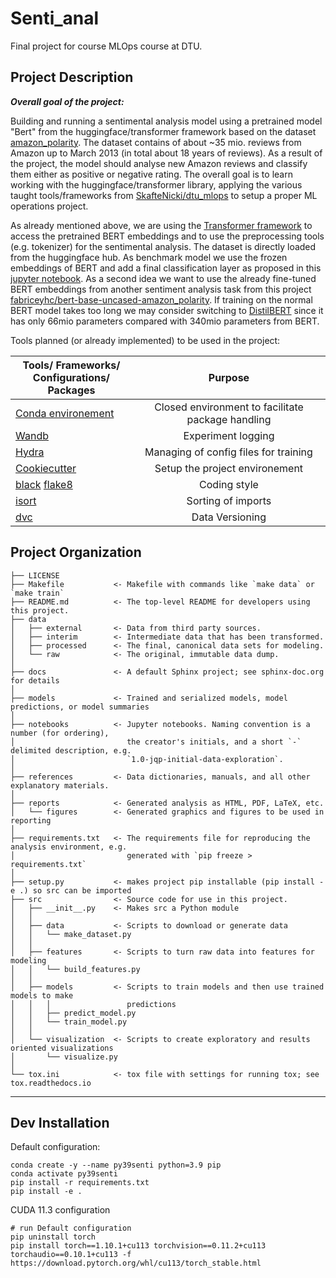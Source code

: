 Senti_anal
==============================

Final project for course MLOps course at DTU. 

Project Description
------------

**_Overall goal of the project:_**

Building and running a sentimental analysis model using a pretrained model "Bert" from the huggingface/transformer 
framework based on the dataset [amazon_polarity](https://huggingface.co/datasets/amazon_polarity).
The dataset contains of about ~35 mio. reviews from Amazon up to March 2013 (in total about 18 years of reviews). 
As a result of the project, the model should analyse new Amazon reviews and classify them either as positive or 
negative rating. 
The overall goal is to learn working with the huggingface/transformer library, applying the various taught 
tools/frameworks from [SkafteNicki/dtu_mlops](https://github.com/SkafteNicki/dtu_mlops) 
to setup a proper ML operations project. 

As already mentioned above, we are using the [Transformer framework](https://github.com/huggingface/transformers) 
to access the pretrained BERT embeddings and to use the preprocessing tools (e.g. tokenizer) for the sentimental analysis. 
The dataset is  directly loaded from the huggingface hub. 
As benchmark model we use the frozen embeddings of BERT and add a final classification layer as proposed in this 
[jupyter notebook](https://github.com/Nitesh0406/-Fine-Tuning-BERT-base-for-Sentiment-Analysis./blob/main/BERT_Sentiment.ipynb).
As a second idea we want to use the already fine-tuned BERT embeddings from another sentiment analysis task from this 
project [fabriceyhc/bert-base-uncased-amazon_polarity](https://huggingface.co/fabriceyhc/bert-base-uncased-amazon_polarity/tree/main).
If training on the normal BERT model takes too long we may consider switching to 
[DistilBERT](https://medium.com/huggingface/distilbert-8cf3380435b5) since it has only 66mio 
parameters compared with 340mio parameters from BERT.

Tools planned (or already implemented) to be used in the project:

| Tools/ Frameworks/<br/>Configurations/ Packages                                                                                     |                      Purpose                      |
|---------------------------------------------------------------------------------------                                              |:-------------------------------------------------:|
| [Conda environement](https://docs.conda.io/en/latest/)                                                                              | Closed environment to facilitate package handling |
| [Wandb](https://wandb.ai/site)                                                                                                      |                Experiment logging                 |
| [Hydra](https://hydra.cc/docs/intro/)                                                                                               |       Managing of config files for training       | 
| [Cookiecutter](https://github.com/cookiecutter/cookiecutter)                                                                        |          Setup the project environement           |
| [black](https://github.com/psf/black/commit/61fe8418cc868723759fb08d76adab1542bb7630) [flake8](https://flake8.pycqa.org/en/latest/) |                   Coding style                    |
| [isort](https://github.com/PyCQA/isort)                                                                                             |                Sorting of imports                 |
|[dvc](https://dvc.org)                                                                                                              |                   Data Versioning                 |






Project Organization
------------

    ├── LICENSE
    ├── Makefile           <- Makefile with commands like `make data` or `make train`
    ├── README.md          <- The top-level README for developers using this project.
    ├── data
    │   ├── external       <- Data from third party sources.
    │   ├── interim        <- Intermediate data that has been transformed.
    │   ├── processed      <- The final, canonical data sets for modeling.
    │   └── raw            <- The original, immutable data dump.
    │
    ├── docs               <- A default Sphinx project; see sphinx-doc.org for details
    │
    ├── models             <- Trained and serialized models, model predictions, or model summaries
    │
    ├── notebooks          <- Jupyter notebooks. Naming convention is a number (for ordering),
    │                         the creator's initials, and a short `-` delimited description, e.g.
    │                         `1.0-jqp-initial-data-exploration`.
    │
    ├── references         <- Data dictionaries, manuals, and all other explanatory materials.
    │
    ├── reports            <- Generated analysis as HTML, PDF, LaTeX, etc.
    │   └── figures        <- Generated graphics and figures to be used in reporting
    │
    ├── requirements.txt   <- The requirements file for reproducing the analysis environment, e.g.
    │                         generated with `pip freeze > requirements.txt`
    │
    ├── setup.py           <- makes project pip installable (pip install -e .) so src can be imported
    ├── src                <- Source code for use in this project.
    │   ├── __init__.py    <- Makes src a Python module
    │   │
    │   ├── data           <- Scripts to download or generate data
    │   │   └── make_dataset.py
    │   │
    │   ├── features       <- Scripts to turn raw data into features for modeling
    │   │   └── build_features.py
    │   │
    │   ├── models         <- Scripts to train models and then use trained models to make
    │   │   │                 predictions
    │   │   ├── predict_model.py
    │   │   └── train_model.py
    │   │
    │   └── visualization  <- Scripts to create exploratory and results oriented visualizations
    │       └── visualize.py
    │
    └── tox.ini            <- tox file with settings for running tox; see tox.readthedocs.io


--------
## Dev Installation

Default configuration:
```
conda create -y --name py39senti python=3.9 pip
conda activate py39senti
pip install -r requirements.txt
pip install -e .
```

CUDA 11.3 configuration
```
# run Default configuration
pip uninstall torch
pip install torch==1.10.1+cu113 torchvision==0.11.2+cu113 torchaudio==0.10.1+cu113 -f https://download.pytorch.org/whl/cu113/torch_stable.html
```